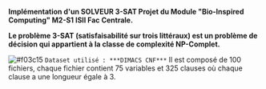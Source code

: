 **Implémentation d'un SOLVEUR 3-SAT Projet du Module "Bio-Inspired Computing" M2-S1 ISII Fac Centrale.**

**Le problème 3-SAT (satisfaisabilité sur trois littéraux) est un problème de décision qui appartient à la classe de complexité NP-Complet.**

![#f03c15](https://via.placeholder.com/15/f03c15/000000?text=+) `Dataset utilisé : ***DIMACS CNF***`
Il est composé de 100 fichiers, chaque fichier contient 75 variables et 325 clauses où chaque clause a une longueur égale à 3.
